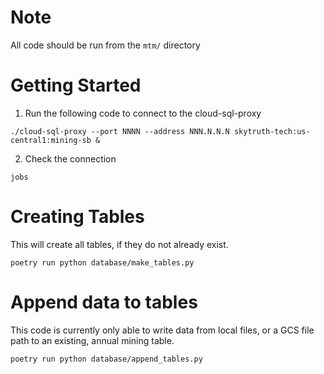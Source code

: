 # Note
All code should be run from the `mtm/` directory

# Getting Started
1. Run the following code to connect to the cloud-sql-proxy
```shell
./cloud-sql-proxy --port NNNN --address NNN.N.N.N skytruth-tech:us-central1:mining-sb &
```
2. Check the connection
```shell
jobs
```

# Creating Tables
This will create all tables, if they do not already exist.
```shell
poetry run python database/make_tables.py
```

# Append data to tables
This code is currently only able to write data from local files, or a GCS file path to an existing, annual mining table.
```shell
poetry run python database/append_tables.py
```